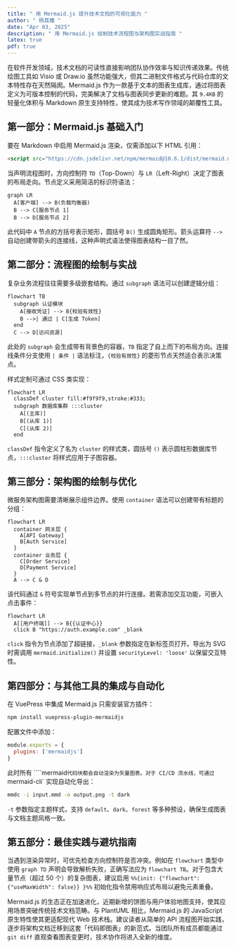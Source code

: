 ```yaml
---
title: " 用 Mermaid.js 提升技术文档的可视化能力 "
author: " 杨其臻 "
date: "Apr 03, 2025"
description: " 用 Mermaid.js 绘制技术流程图与架构图实战指南 "
latex: true
pdf: true
---
```


在软件开发领域，技术文档的可读性直接影响团队协作效率与知识传递效果。传统绘图工具如 Visio 或 Draw.io 虽然功能强大，但其二进制文件格式与代码仓库的文本特性存在天然隔阂。Mermaid.js 作为一款基于文本的图表生成库，通过将图表定义为可版本控制的代码，完美解决了文档与图表同步更新的难题。其 `9.4KB` 的轻量化体积与 Markdown 原生支持特性，使其成为技术写作领域的颠覆性工具。

## 第一部分：Mermaid.js 基础入门  
要在 Markdown 中启用 Mermaid.js 渲染，仅需添加以下 HTML 引用：  
```html
<script src="https://cdn.jsdelivr.net/npm/mermaid@10.6.1/dist/mermaid.min.js"></script>
```  
当声明流程图时，方向控制符 `TD`（Top-Down）与 `LR`（Left-Right）决定了图表的布局走向。节点定义采用简洁的标识符语法：  
```mermaid
graph LR
  A[客户端] --> B(负载均衡器)
  B --> C[服务节点 1]
  B --> D[服务节点 2]
```  
此代码中 `A` 节点的方括号表示矩形，圆括号 `B()` 生成圆角矩形。箭头运算符 `-->` 自动创建带箭头的连接线，这种声明式语法使得图表结构一目了然。

## 第二部分：流程图的绘制与实战  
复杂业务流程往往需要多级嵌套结构。通过 `subgraph` 语法可以创建逻辑分组：  
```mermaid
flowchart TB
  subgraph 认证模块
    A[接收凭证] --> B{校验有效性}
    B -->| 通过 | C[生成 Token]
  end
  C --> D[访问资源]
```  
此处的 `subgraph` 会生成带有背景色的容器，`TB` 指定了自上而下的布局方向。连接线条件分支使用 `| 条件 |` 语法标注，`{校验有效性}` 的菱形节点天然适合表示决策点。  

样式定制可通过 CSS 类实现：  
```mermaid
flowchart LR
  classDef cluster fill:#f9f9f9,stroke:#333;
  subgraph 数据库集群 :::cluster
    A[(主库)]
    B[(从库 1)]
    C[(从库 2)]
  end
```  
`classDef` 指令定义了名为 `cluster` 的样式类，圆括号 `()` 表示圆柱形数据库节点，`:::cluster` 将样式应用于子图容器。

## 第三部分：架构图的绘制与优化  
微服务架构图需要清晰展示组件边界。使用 `container` 语法可以创建带有标题的分组：  
```mermaid
flowchart LR
  container 网关层 {
    A[API Gateway]
    B[Auth Service]
  }
  container 业务层 {
    C[Order Service]
    D[Payment Service]
  }
  A --> C & D
```  
该代码通过 `&` 符号实现单节点到多节点的并行连接。若需添加交互功能，可嵌入点击事件：  
```mermaid
flowchart LR
  A[[用户终端]] --> B{{认证中心}}
  click B "https://auth.example.com" _blank
```  
`click` 指令为节点添加了超链接，`_blank` 参数指定在新标签页打开。导出为 SVG 时需调用 `mermaid.initialize()` 并设置 `securityLevel: 'loose'` 以保留交互特性。

## 第四部分：与其他工具的集成与自动化  
在 VuePress 中集成 Mermaid.js 只需安装官方插件：  
```bash
npm install vuepress-plugin-mermaidjs
```  
配置文件中添加：  
```javascript
module.exports = {
  plugins: ['mermaidjs']
}
```  
此时所有 ````mermaid` 代码块都会自动渲染为矢量图表。对于 CI/CD 流水线，可通过 `mermaid-cli` 实现自动化导出：  
```bash
mmdc -i input.mmd -o output.png -t dark
```  
`-t` 参数指定主题样式，支持 `default`、`dark`、`forest` 等多种预设，确保生成图表与文档主题风格一致。

## 第五部分：最佳实践与避坑指南  
当遇到渲染异常时，可优先检查方向控制符是否冲突。例如在 `flowchart` 类型中使用 `graph TD` 声明会导致解析失败，正确写法应为 `flowchart TB`。对于包含大量节点（超过 50 个）的复杂图表，建议启用 `%%{init: {"flowchart": {"useMaxWidth": false}} }%%` 初始化指令禁用响应式布局以避免元素重叠。

Mermaid.js 的生态正在加速进化，近期新增的饼图与用户体验地图支持，使其应用场景突破传统技术文档范畴。与 PlantUML 相比，Mermaid.js 的 JavaScript 原生特性使其更适配现代 Web 技术栈。建议读者从简单的 API 流程图开始实践，逐步将架构文档迁移到这套「代码即图表」的新范式。当团队所有成员都能通过 `git diff` 直观查看图表变更时，技术协作将进入全新的维度。
